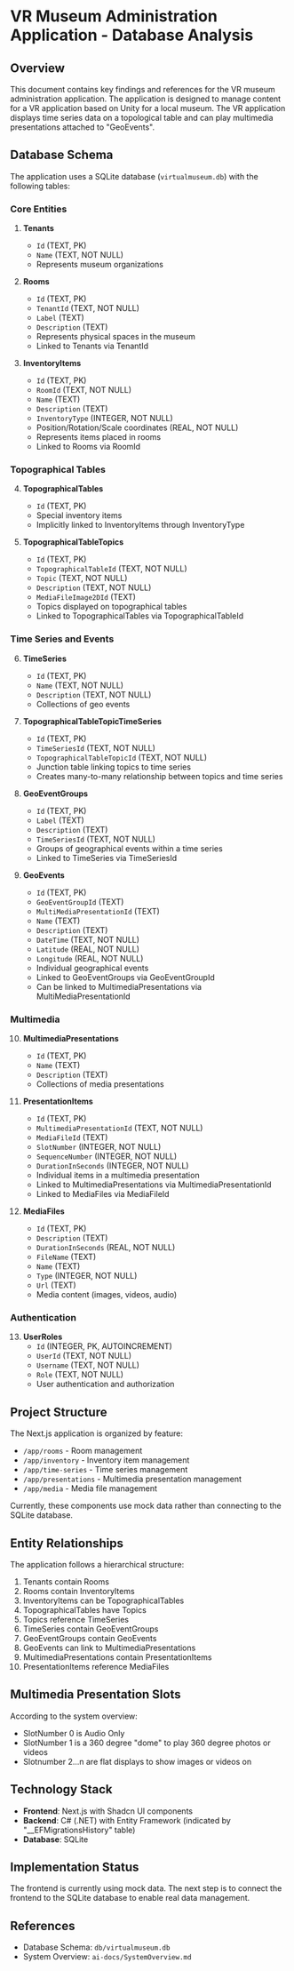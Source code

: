 # VR Museum Administration Application - Database Analysis

## Overview

This document contains key findings and references for the VR museum administration application. The application is designed to manage content for a VR application based on Unity for a local museum. The VR application displays time series data on a topological table and can play multimedia presentations attached to "GeoEvents".

## Database Schema

The application uses a SQLite database (`virtualmuseum.db`) with the following tables:

### Core Entities

1. **Tenants**
   - `Id` (TEXT, PK)
   - `Name` (TEXT, NOT NULL)
   - Represents museum organizations

2. **Rooms**
   - `Id` (TEXT, PK)
   - `TenantId` (TEXT, NOT NULL)
   - `Label` (TEXT)
   - `Description` (TEXT)
   - Represents physical spaces in the museum
   - Linked to Tenants via TenantId

3. **InventoryItems**
   - `Id` (TEXT, PK)
   - `RoomId` (TEXT, NOT NULL)
   - `Name` (TEXT)
   - `Description` (TEXT)
   - `InventoryType` (INTEGER, NOT NULL)
   - Position/Rotation/Scale coordinates (REAL, NOT NULL)
   - Represents items placed in rooms
   - Linked to Rooms via RoomId

### Topographical Tables

4. **TopographicalTables**
   - `Id` (TEXT, PK)
   - Special inventory items
   - Implicitly linked to InventoryItems through InventoryType

5. **TopographicalTableTopics**
   - `Id` (TEXT, PK)
   - `TopographicalTableId` (TEXT, NOT NULL)
   - `Topic` (TEXT, NOT NULL)
   - `Description` (TEXT, NOT NULL)
   - `MediaFileImage2DId` (TEXT)
   - Topics displayed on topographical tables
   - Linked to TopographicalTables via TopographicalTableId

### Time Series and Events

6. **TimeSeries**
   - `Id` (TEXT, PK)
   - `Name` (TEXT, NOT NULL)
   - `Description` (TEXT, NOT NULL)
   - Collections of geo events

7. **TopographicalTableTopicTimeSeries**
   - `Id` (TEXT, PK)
   - `TimeSeriesId` (TEXT, NOT NULL)
   - `TopographicalTableTopicId` (TEXT, NOT NULL)
   - Junction table linking topics to time series
   - Creates many-to-many relationship between topics and time series

8. **GeoEventGroups**
   - `Id` (TEXT, PK)
   - `Label` (TEXT)
   - `Description` (TEXT)
   - `TimeSeriesId` (TEXT, NOT NULL)
   - Groups of geographical events within a time series
   - Linked to TimeSeries via TimeSeriesId

9. **GeoEvents**
   - `Id` (TEXT, PK)
   - `GeoEventGroupId` (TEXT)
   - `MultiMediaPresentationId` (TEXT)
   - `Name` (TEXT)
   - `Description` (TEXT)
   - `DateTime` (TEXT, NOT NULL)
   - `Latitude` (REAL, NOT NULL)
   - `Longitude` (REAL, NOT NULL)
   - Individual geographical events
   - Linked to GeoEventGroups via GeoEventGroupId
   - Can be linked to MultimediaPresentations via MultiMediaPresentationId

### Multimedia

10. **MultimediaPresentations**
    - `Id` (TEXT, PK)
    - `Name` (TEXT)
    - `Description` (TEXT)
    - Collections of media presentations

11. **PresentationItems**
    - `Id` (TEXT, PK)
    - `MultimediaPresentationId` (TEXT, NOT NULL)
    - `MediaFileId` (TEXT)
    - `SlotNumber` (INTEGER, NOT NULL)
    - `SequenceNumber` (INTEGER, NOT NULL)
    - `DurationInSeconds` (INTEGER, NOT NULL)
    - Individual items in a multimedia presentation
    - Linked to MultimediaPresentations via MultimediaPresentationId
    - Linked to MediaFiles via MediaFileId

12. **MediaFiles**
    - `Id` (TEXT, PK)
    - `Description` (TEXT)
    - `DurationInSeconds` (REAL, NOT NULL)
    - `FileName` (TEXT)
    - `Name` (TEXT)
    - `Type` (INTEGER, NOT NULL)
    - `Url` (TEXT)
    - Media content (images, videos, audio)

### Authentication

13. **UserRoles**
    - `Id` (INTEGER, PK, AUTOINCREMENT)
    - `UserId` (TEXT, NOT NULL)
    - `Username` (TEXT, NOT NULL)
    - `Role` (TEXT, NOT NULL)
    - User authentication and authorization

## Project Structure

The Next.js application is organized by feature:

- `/app/rooms` - Room management
- `/app/inventory` - Inventory item management
- `/app/time-series` - Time series management
- `/app/presentations` - Multimedia presentation management
- `/app/media` - Media file management

Currently, these components use mock data rather than connecting to the SQLite database.

## Entity Relationships

The application follows a hierarchical structure:

1. Tenants contain Rooms
2. Rooms contain InventoryItems
3. InventoryItems can be TopographicalTables
4. TopographicalTables have Topics
5. Topics reference TimeSeries
6. TimeSeries contain GeoEventGroups
7. GeoEventGroups contain GeoEvents
8. GeoEvents can link to MultimediaPresentations
9. MultimediaPresentations contain PresentationItems
10. PresentationItems reference MediaFiles

## Multimedia Presentation Slots

According to the system overview:

- SlotNumber 0 is Audio Only
- SlotNumber 1 is a 360 degree "dome" to play 360 degree photos or videos
- Slotnumber 2...n are flat displays to show images or videos on

## Technology Stack

- **Frontend**: Next.js with Shadcn UI components
- **Backend**: C# (.NET) with Entity Framework (indicated by "__EFMigrationsHistory" table)
- **Database**: SQLite

## Implementation Status

The frontend is currently using mock data. The next step is to connect the frontend to the SQLite database to enable real data management.

## References

- Database Schema: `db/virtualmuseum.db`
- System Overview: `ai-docs/SystemOverview.md`
